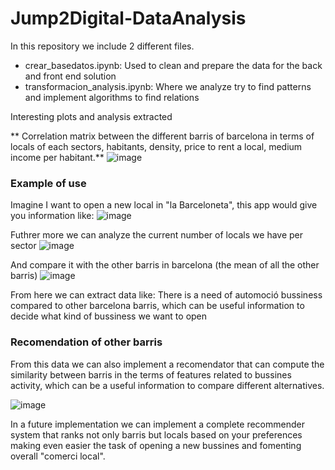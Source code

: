 # Jump2Digital-DataAnalysis

In this repository we include 2 different files. 
- crear_basedatos.ipynb: Used to clean and prepare the data for the back and front end solution 
- transformacion_analysis.ipynb: Where we analyze try to find patterns and implement algorithms to find relations

Interesting plots and analysis extracted


** Correlation matrix between the different barris of barcelona in terms of locals of each sectors, habitants, density, price to rent a local, medium income per habitant.**
![image](https://github.com/mpilligua/Jump2Digital-DataAnalysis/assets/28900735/aa4e94e9-3460-48d3-a335-5f00940b4c4a)

### Example of use
Imagine I want to open a new local in "la Barceloneta", this app would give you information like: 
![image](https://github.com/mpilligua/Jump2Digital-DataAnalysis/assets/28900735/6e4dcb3a-3a2e-4eee-b6cf-f54a9300daa0)

Futhrer more we can analyze the current number of locals we have per sector 
![image](https://github.com/mpilligua/Jump2Digital-DataAnalysis/assets/28900735/08b62d0e-f5dd-49e6-9660-d11b36bd263b)

And compare it with the other barris in barcelona (the mean of all the other barris)
![image](https://github.com/mpilligua/Jump2Digital-DataAnalysis/assets/28900735/308ccc0a-e2c1-4b33-91a8-199a12107eed)

From here we can extract data like: There is a need of automoció bussiness compared to other barcelona barris, which can be useful information to decide what kind of bussiness we want to open

### Recomendation of other barris
From this data we can also implement a recomendator that can compute the similarity between barris in the terms of features related to bussines activity, which can be a useful information to compare different alternatives.

![image](https://github.com/mpilligua/Jump2Digital-DataAnalysis/assets/28900735/23e30fa2-75a2-49bf-9c7b-6ea47ade0a69)

In a future implementation we can implement a complete recommender system that ranks not only barris but locals based on your preferences making even easier the task of opening a new bussines and fomenting overall "comerci local".
